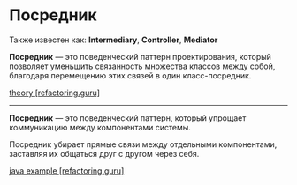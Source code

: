 # Посредник

Также известен как: **Intermediary**, **Controller**, **Mediator**

**Посредник** — это поведенческий паттерн проектирования, который позволяет уменьшить связанность множества классов
между собой, благодаря перемещению этих связей в один класс-посредник.

[theory [refactoring.guru]](https://refactoring.guru/ru/design-patterns/mediator)

<hr>

**Посредник** — это поведенческий паттерн, который упрощает коммуникацию между компонентами системы.

Посредник убирает прямые связи между отдельными компонентами, заставляя их общаться друг с другом через себя.

[java example [refactoring.guru]](https://refactoring.guru/ru/design-patterns/mediator/java/example)